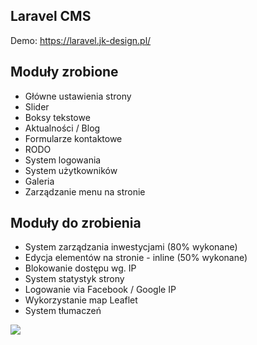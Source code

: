 ## Laravel CMS
Demo: https://laravel.jk-design.pl/

## Moduły zrobione
* Główne ustawienia strony
* Slider
* Boksy tekstowe
* Aktualności / Blog
* Formularze kontaktowe
* RODO
* System logowania
* System użytkowników
* Galeria
* Zarządzanie menu na stronie

## Moduły do zrobienia
* System zarządzania inwestycjami (80% wykonane)
* Edycja elementów na stronie - inline (50% wykonane)
* Blokowanie dostępu wg. IP
* System statystyk strony
* Logowanie via Facebook / Google IP
* Wykorzystanie map Leaflet
* System tłumaczeń

![](http://www.kcms.pl/cms.png)
